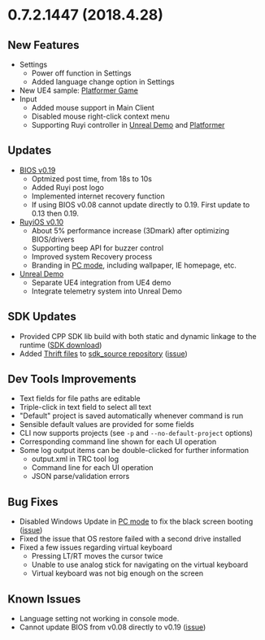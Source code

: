 # 0.7.2.1447 (2018.4.28)

## New Features
* Settings
    - Power off function in Settings
    - Added language change option in Settings
* New UE4 sample: [Platformer Game](https://bitbucket.org/playruyi/platformer_game)
* Input
    - Added mouse support in Main Client
    - Disabled mouse right-click context menu
    - Supporting Ruyi controller in [Unreal Demo](https://bitbucket.org/playruyi/unreal_demo) and [Platformer](https://bitbucket.org/playruyi/platformer_game)

## Updates
* [BIOS v0.19](../topics/bios.md)
    - Optmized post time, from 18s to 10s
    - Added Ruyi post logo
    - Implemented internet recovery function
    - If using BIOS v0.08 cannot update directly to 0.19.  First update to 0.13 then 0.19.
* [RuyiOS v0.10](../topics/os.md)
    - About 5% performance increase (3Dmark) after optimizing BIOS/drivers
    - Supporting beep API for buzzer control
    - Improved system Recovery process
    - Branding in [PC mode](../topics/pc_mode.md), including wallpaper, IE homepage, etc.
* [Unreal Demo](https://bitbucket.org/playruyi/unreal_demo)
    - Separate UE4 integration from UE4 demo
    - Integrate telemetry system into Unreal Demo

## SDK Updates
* Provided CPP SDK lib build with both static and dynamic linkage to the runtime ([SDK download](http://dev.playruyi.com/udownloadslist/SDK))
* Added [Thrift files](https://bitbucket.org/playruyi/sdk_source/src/development/ThriftFiles/) to [sdk_source repository](https://bitbucket.org/playruyi/sdk_source) ([issue](https://bitbucket.org/playruyi/support/issues/12))

## Dev Tools Improvements
* Text fields for file paths are editable
* Triple-click in text field to select all text
* "Default" project is saved automatically whenever command is run
* Sensible default values are provided for some fields
* CLI now supports projects (see `-p` and `--no-default-project` options)
* Corresponding command line shown for each UI operation
* Some log output items can be double-clicked for further information
    - output.xml in TRC tool log
    - Command line for each UI operation
    - JSON parse/validation errors

## Bug Fixes
* Disabled Windows Update in [PC mode](../topics/pc_mode.md) to fix the black screen booting ([issue](https://bitbucket.org/playruyi/support/issues/10/))
* Fixed the issue that OS restore failed with a second drive installed
* Fixed a few issues regarding virtual keyboard
    - Pressing LT/RT moves the cursor twice
    - Unable to use analog stick for navigating on the virtual keyboard
    - Virtual keyboard was not big enough on the screen

## Known Issues
* Language setting not working in console mode.
* Cannot update BIOS from v0.08 directly to v0.19 ([issue](https://bitbucket.org/playruyi/support/issues/14))
